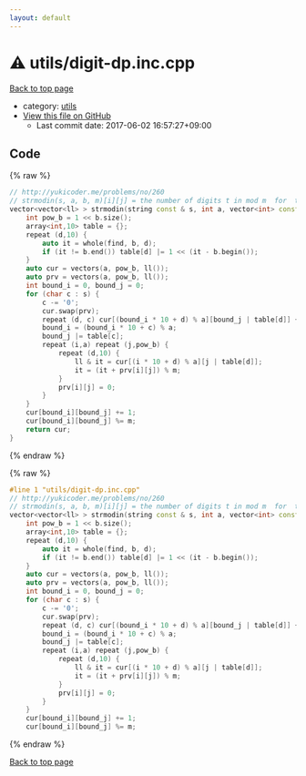 ```yaml
---
layout: default
---
```


<!-- mathjax config similar to math.stackexchange -->
<script type="text/javascript" async
  src="https://cdnjs.cloudflare.com/ajax/libs/mathjax/2.7.5/MathJax.js?config=TeX-MML-AM_CHTML">
</script>
<script type="text/x-mathjax-config">
  MathJax.Hub.Config({
    TeX: { equationNumbers: { autoNumber: "AMS" }},
    tex2jax: {
      inlineMath: [ ['$','$'] ],
      processEscapes: true
    },
    "HTML-CSS": { matchFontHeight: false },
    displayAlign: "left",
    displayIndent: "2em"
  });
</script>

<script type="text/javascript" src="https://cdnjs.cloudflare.com/ajax/libs/jquery/3.4.1/jquery.min.js"></script>
<script src="https://cdn.jsdelivr.net/npm/jquery-balloon-js@1.1.2/jquery.balloon.min.js" integrity="sha256-ZEYs9VrgAeNuPvs15E39OsyOJaIkXEEt10fzxJ20+2I=" crossorigin="anonymous"></script>
<script type="text/javascript" src="../../assets/js/copy-button.js"></script>
<link rel="stylesheet" href="../../assets/css/copy-button.css" />


# :warning: utils/digit-dp.inc.cpp

<a href="../../index.html">Back to top page</a>

* category: <a href="../../index.html#2b3583e6e17721c54496bd04e57a0c15">utils</a>
* <a href="{{ site.github.repository_url }}/blob/master/utils/digit-dp.inc.cpp">View this file on GitHub</a>
    - Last commit date: 2017-06-02 16:57:27+09:00




## Code

<a id="unbundled"></a>
{% raw %}
```cpp
// http://yukicoder.me/problems/no/260
// strmodin(s, a, b, m)[i][j] = the number of digits t in mod m  for  t \le s, i = t \bmod \prod a and t contains digits j \subset b
vector<vector<ll> > strmodin(string const & s, int a, vector<int> const & b, ll m) {
    int pow_b = 1 << b.size();
    array<int,10> table = {};
    repeat (d,10) {
        auto it = whole(find, b, d);
        if (it != b.end()) table[d] |= 1 << (it - b.begin());
    }
    auto cur = vectors(a, pow_b, ll());
    auto prv = vectors(a, pow_b, ll());
    int bound_i = 0, bound_j = 0;
    for (char c : s) {
        c -= '0';
        cur.swap(prv);
        repeat (d, c) cur[(bound_i * 10 + d) % a][bound_j | table[d]] += 1;
        bound_i = (bound_i * 10 + c) % a;
        bound_j |= table[c];
        repeat (i,a) repeat (j,pow_b) {
            repeat (d,10) {
                ll & it = cur[(i * 10 + d) % a][j | table[d]];
                it = (it + prv[i][j]) % m;
            }
            prv[i][j] = 0;
        }
    }
    cur[bound_i][bound_j] += 1;
    cur[bound_i][bound_j] %= m;
    return cur;
}

```
{% endraw %}

<a id="bundled"></a>
{% raw %}
```cpp
#line 1 "utils/digit-dp.inc.cpp"
// http://yukicoder.me/problems/no/260
// strmodin(s, a, b, m)[i][j] = the number of digits t in mod m  for  t \le s, i = t \bmod \prod a and t contains digits j \subset b
vector<vector<ll> > strmodin(string const & s, int a, vector<int> const & b, ll m) {
    int pow_b = 1 << b.size();
    array<int,10> table = {};
    repeat (d,10) {
        auto it = whole(find, b, d);
        if (it != b.end()) table[d] |= 1 << (it - b.begin());
    }
    auto cur = vectors(a, pow_b, ll());
    auto prv = vectors(a, pow_b, ll());
    int bound_i = 0, bound_j = 0;
    for (char c : s) {
        c -= '0';
        cur.swap(prv);
        repeat (d, c) cur[(bound_i * 10 + d) % a][bound_j | table[d]] += 1;
        bound_i = (bound_i * 10 + c) % a;
        bound_j |= table[c];
        repeat (i,a) repeat (j,pow_b) {
            repeat (d,10) {
                ll & it = cur[(i * 10 + d) % a][j | table[d]];
                it = (it + prv[i][j]) % m;
            }
            prv[i][j] = 0;
        }
    }
    cur[bound_i][bound_j] += 1;
    cur[bound_i][bound_j] %= m;

```
{% endraw %}

<a href="../../index.html">Back to top page</a>

